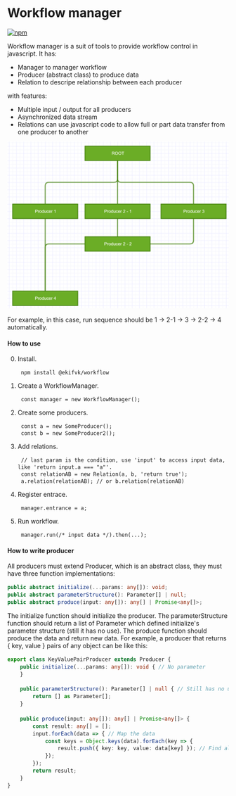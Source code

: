 # Workflow manager

[![npm](https://img.shields.io/npm/v/@ekifvk/workflow.svg?style=flat-square)](https://www.npmjs.com/package/@ekifvk/workflow)

Workflow manager is a suit of tools to provide workflow control in javascript. It has:

* Manager to manager workflow
* Producer (abstract class) to produce data
* Relation to descripe relationship between each producer

with features:

* Multiple input / output for all producers
* Asynchronized data stream
* Relations can use javascript code to allow full or part data transfer from one producer to another

![](https://raw.githubusercontent.com/WinUP/workflow/master/docs/sequence.png)

For example, in this case, run sequence should be 1 -> 2-1 -> 3 -> 2-2 -> 4 automatically.

#### How to use

0. Install.

        npm install @ekifvk/workflow

1. Create a WorkflowManager.

        const manager = new WorkflowManager();

2. Create some producers.

        const a = new SomeProducer();
        const b = new SomeProducer2();

3. Add relations.

        // last param is the condition, use 'input' to access input data, like 'return input.a === "a"'.
        const relationAB = new Relation(a, b, 'return true');
        a.relation(relationAB); // or b.relation(relationAB)

4. Register entrace.

        manager.entrance = a;

5. Run workflow.

        manager.run(/* input data */).then(...);

#### How to write producer

All producers must extend Producer, which is an abstract class, they must have three function implementations:

```typescript
public abstract initialize(...params: any[]): void;
public abstract parameterStructure(): Parameter[] | null;
public abstract produce(input: any[]): any[] | Promise<any[]>;
```

The initialize function should initialize the producer. The parameterStructure function should return a list of Parameter which defined initialize's parameter structure (still it has no use). The produce function should produce the data and return new data. For example, a producer that returns { key, value } pairs of any object can be like this:

```typescript
export class KeyValuePairProducer extends Producer {
    public initialize(...params: any[]): void { // No parameter
    }

    public parameterStructure(): Parameter[] | null { // Still has no use
        return [] as Parameter[];
    }

    public produce(input: any[]): any[] | Promise<any[]> {
        const result: any[] = [];
        input.forEach(data => { // Map the data
            const keys = Object.keys(data).forEach(key => {
                result.push({ key: key, value: data[key] }); // Find all keys in the object and change to { key, value } pair
            });
        });
        return result;
    }
}
```